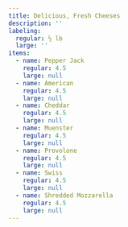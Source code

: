 ```yaml
---
title: Delicious, Fresh Cheeses
description: ''
labeling:
  regular: ½ lb
  large: ''
items:
  - name: Pepper Jack
    regular: 4.5
    large: null
  - name: American
    regular: 4.5
    large: null
  - name: Cheddar
    regular: 4.5
    large: null
  - name: Muenster
    regular: 4.5
    large: null
  - name: Provolone
    regular: 4.5
    large: null
  - name: Swiss
    regular: 4.5
    large: null
  - name: Shredded Mozzarella
    regular: 4.5
    large: null
---
```



